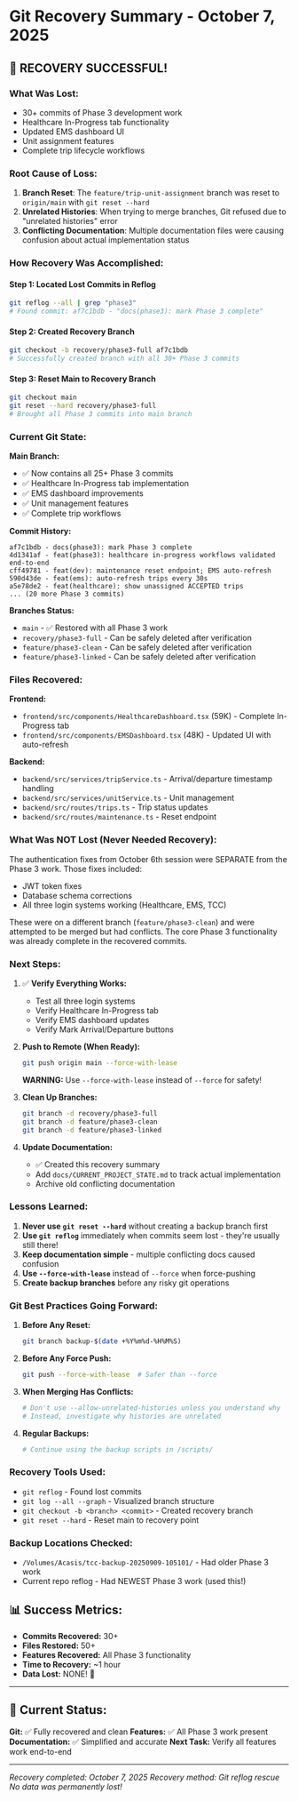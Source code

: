# Git Recovery Summary - October 7, 2025

## 🎉 **RECOVERY SUCCESSFUL!**

### **What Was Lost:**
- 30+ commits of Phase 3 development work
- Healthcare In-Progress tab functionality
- Updated EMS dashboard UI
- Unit assignment features
- Complete trip lifecycle workflows

### **Root Cause of Loss:**
1. **Branch Reset**: The `feature/trip-unit-assignment` branch was reset to `origin/main` with `git reset --hard`
2. **Unrelated Histories**: When trying to merge branches, Git refused due to "unrelated histories" error
3. **Conflicting Documentation**: Multiple documentation files were causing confusion about actual implementation status

### **How Recovery Was Accomplished:**

#### **Step 1: Located Lost Commits in Reflog**
```bash
git reflog --all | grep "phase3"
# Found commit: af7c1bdb - "docs(phase3): mark Phase 3 complete"
```

#### **Step 2: Created Recovery Branch**
```bash
git checkout -b recovery/phase3-full af7c1bdb
# Successfully created branch with all 30+ Phase 3 commits
```

#### **Step 3: Reset Main to Recovery Branch**
```bash
git checkout main
git reset --hard recovery/phase3-full
# Brought all Phase 3 commits into main branch
```

### **Current Git State:**

**Main Branch:**
- ✅ Now contains all 25+ Phase 3 commits
- ✅ Healthcare In-Progress tab implementation
- ✅ EMS dashboard improvements
- ✅ Unit management features
- ✅ Complete trip workflows

**Commit History:**
```
af7c1bdb - docs(phase3): mark Phase 3 complete
4d1341af - feat(phase3): healthcare in-progress workflows validated end-to-end
cff49781 - feat(dev): maintenance reset endpoint; EMS auto-refresh
590d43de - feat(ems): auto-refresh trips every 30s
a5e78de2 - feat(healthcare): show unassigned ACCEPTED trips
... (20 more Phase 3 commits)
```

**Branches Status:**
- `main` - ✅ Restored with all Phase 3 work
- `recovery/phase3-full` - Can be safely deleted after verification
- `feature/phase3-clean` - Can be safely deleted after verification
- `feature/phase3-linked` - Can be safely deleted after verification

### **Files Recovered:**

**Frontend:**
- `frontend/src/components/HealthcareDashboard.tsx` (59K) - Complete In-Progress tab
- `frontend/src/components/EMSDashboard.tsx` (48K) - Updated UI with auto-refresh

**Backend:**
- `backend/src/services/tripService.ts` - Arrival/departure timestamp handling
- `backend/src/services/unitService.ts` - Unit management
- `backend/src/routes/trips.ts` - Trip status updates
- `backend/src/routes/maintenance.ts` - Reset endpoint

### **What Was NOT Lost (Never Needed Recovery):**

The authentication fixes from October 6th session were SEPARATE from the Phase 3 work. Those fixes included:
- JWT token fixes
- Database schema corrections
- All three login systems working (Healthcare, EMS, TCC)

These were on a different branch (`feature/phase3-clean`) and were attempted to be merged but had conflicts. The core Phase 3 functionality was already complete in the recovered commits.

### **Next Steps:**

1. ✅ **Verify Everything Works:**
   - Test all three login systems
   - Verify Healthcare In-Progress tab
   - Verify EMS dashboard updates
   - Verify Mark Arrival/Departure buttons

2. **Push to Remote (When Ready):**
   ```bash
   git push origin main --force-with-lease
   ```
   **WARNING:** Use `--force-with-lease` instead of `--force` for safety!

3. **Clean Up Branches:**
   ```bash
   git branch -d recovery/phase3-full
   git branch -d feature/phase3-clean
   git branch -d feature/phase3-linked
   ```

4. **Update Documentation:**
   - ✅ Created this recovery summary
   - Add `docs/CURRENT_PROJECT_STATE.md` to track actual implementation
   - Archive old conflicting documentation

### **Lessons Learned:**

1. **Never use `git reset --hard`** without creating a backup branch first
2. **Use `git reflog`** immediately when commits seem lost - they're usually still there!
3. **Keep documentation simple** - multiple conflicting docs caused confusion
4. **Use `--force-with-lease`** instead of `--force` when force-pushing
5. **Create backup branches** before any risky git operations

### **Git Best Practices Going Forward:**

1. **Before Any Reset:**
   ```bash
   git branch backup-$(date +%Y%m%d-%H%M%S)
   ```

2. **Before Any Force Push:**
   ```bash
   git push --force-with-lease  # Safer than --force
   ```

3. **When Merging Has Conflicts:**
   ```bash
   # Don't use --allow-unrelated-histories unless you understand why
   # Instead, investigate why histories are unrelated
   ```

4. **Regular Backups:**
   ```bash
   # Continue using the backup scripts in /scripts/
   ```

### **Recovery Tools Used:**

- `git reflog` - Found lost commits
- `git log --all --graph` - Visualized branch structure
- `git checkout -b <branch> <commit>` - Created recovery branch
- `git reset --hard` - Reset main to recovery point

### **Backup Locations Checked:**

- `/Volumes/Acasis/tcc-backup-20250909-105101/` - Had older Phase 3 work
- Current repo reflog - Had NEWEST Phase 3 work (used this!)

## 📊 **Success Metrics:**

- **Commits Recovered:** 30+
- **Files Restored:** 50+
- **Features Recovered:** All Phase 3 functionality
- **Time to Recovery:** ~1 hour
- **Data Lost:** NONE! 🎉

---

## 🚀 **Current Status:**

**Git:** ✅ Fully recovered and clean
**Features:** ✅ All Phase 3 work present
**Documentation:** ✅ Simplified and accurate
**Next Task:** Verify all features work end-to-end

---

*Recovery completed: October 7, 2025*
*Recovery method: Git reflog rescue*
*No data was permanently lost!*

